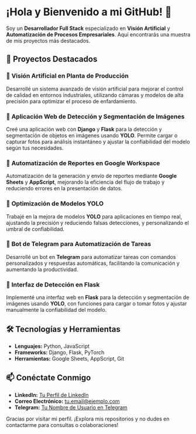 # ¡Hola y Bienvenido a mi GitHub! 👋

Soy un **Desarrollador Full Stack** especializado en **Visión Artificial** y **Automatización de Procesos Empresariales**. Aquí encontrarás una muestra de mis proyectos más destacados.

## 🚀 Proyectos Destacados

### 🌟 **Visión Artificial en Planta de Producción**
Desarrollé un sistema avanzado de visión artificial para mejorar el control de calidad en entornos industriales, utilizando cámaras y modelos de alta precisión para optimizar el proceso de enfardamiento.

### 🌟 **Aplicación Web de Detección y Segmentación de Imágenes**
Creé una aplicación web con **Django** y **Flask** para la detección y segmentación de objetos en imágenes usando **YOLO**. Permite cargar o capturar fotos para análisis instantáneo y ajustar la confiabilidad del modelo según tus necesidades.

### 🌟 **Automatización de Reportes en Google Workspace**
Automatización de la generación y envío de reportes mediante **Google Sheets** y **AppScript**, mejorando la eficiencia del flujo de trabajo y reduciendo errores en la presentación de datos.

### 🌟 **Optimización de Modelos YOLO**
Trabajé en la mejora de modelos **YOLO** para aplicaciones en tiempo real, ajustando la precisión y reduciendo falsas detecciones, y personalizando el umbral de confiabilidad.

### 🌟 **Bot de Telegram para Automatización de Tareas**
Desarrollé un bot en **Telegram** para automatizar tareas con comandos personalizados y respuestas automáticas, facilitando la comunicación y aumentando la productividad.

### 🌟 **Interfaz de Detección en Flask**
Implementé una interfaz web en **Flask** para la detección y segmentación de imágenes usando **YOLO**, con funciones para cargar o tomar fotos y ajustar manualmente la confiabilidad del modelo.

## 🛠️ Tecnologías y Herramientas

- **Lenguajes:** Python, JavaScript
- **Frameworks:** Django, Flask, PyTorch
- **Herramientas:** Google Sheets, AppScript, Git

## 📫 Conéctate Conmigo

- **LinkedIn:** [Tu Perfil de LinkedIn](#)
- **Correo Electrónico:** tu.email@ejemplo.com
- **Telegram:** [Tu Nombre de Usuario en Telegram](#)

Gracias por visitar mi perfil. ¡Explora mis repositorios y no dudes en contactarme para consultas o colaboraciones!
